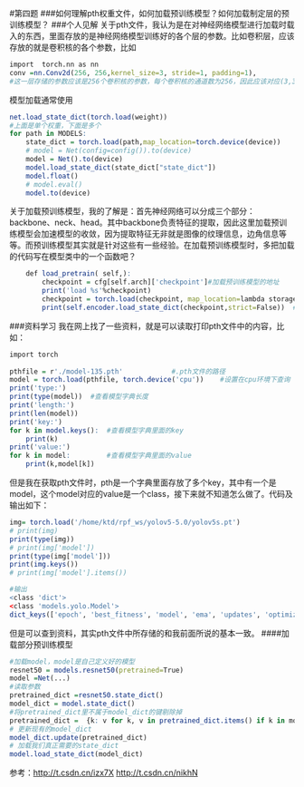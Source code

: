 #第四题
###如何理解pth权重文件，如何加载预训练模型？如何加载制定层的预训练模型？
###个人见解
关于pth文件，我认为是在对神经网络模型进行加载时载入的东西，里面存放的是神经网络模型训练好的各个层的参数。比如卷积层，应该存放的就是卷积核的各个参数，比如
```r
import  torch.nn as nn
conv =nn.Conv2d(256, 256,kernel_size=3, stride=1, padding=1),
#这一层存储的参数应该是256个卷积核的参数，每个卷积核的通道数为256，因此应该对应(3,3,256,256)的多维数组？
```
模型加载通常使用
```r
net.load_state_dict(torch.load(weight))
#上面是单个权重，下面是多个
for path in MODELS:
    state_dict = torch.load(path,map_location=torch.device(device))
    # model = Net(config=config()).to(device)
    model = Net().to(device)
    model.load_state_dict(state_dict["state_dict"])
    model.float()
    # model.eval()
    model.to(device)
```
关于加载预训练模型，我的了解是：首先神经网络可以分成三个部分：backbone、neck、head。其中backbone负责特征的提取，因此这里加载预训练模型会加速模型的收敛，因为提取特征无非就是图像的纹理信息，边角信息等等。而预训练模型其实就是针对这些有一些经验。在加载预训练模型时，多把加载的代码写在模型类中的一个函数吧？
```r
	def load_pretrain( self,):
		checkpoint = cfg[self.arch]['checkpoint']#加载预训练模型的地址
		print('load %s'%checkpoint)
		checkpoint = torch.load(checkpoint, map_location=lambda storage, loc: storage)  #True----加载模型
		print(self.encoder.load_state_dict(checkpoint,strict=False))  #True
```
###资料学习
我在网上找了一些资料，就是可以读取打印pth文件中的内容，比如：
```r
import torch
 
pthfile = r'./model-135.pth'            #.pth文件的路径
model = torch.load(pthfile, torch.device('cpu'))    #设置在cpu环境下查询
print('type:')
print(type(model))  #查看模型字典长度
print('length:')
print(len(model))
print('key:')
for k in model.keys():  #查看模型字典里面的key
    print(k)
print('value:')
for k in model:         #查看模型字典里面的value
    print(k,model[k])
```
但是我在获取pth文件时，pth是一个字典里面存放了多个key，其中有一个是model，这个model对应的value是一个class，接下来就不知道怎么做了。代码及输出如下：
```r
img= torch.load('/home/ktd/rpf_ws/yolov5-5.0/yolov5s.pt')
# print(img)
print(type(img))
# print(img['model'])
print(type(img['model']))
print(img.keys())
# print(img['model'].items())
```
```r
#输出
<class 'dict'>
<class 'models.yolo.Model'>
dict_keys(['epoch', 'best_fitness', 'model', 'ema', 'updates', 'optimizer', 'wandb_id', 'training_results'])
```
但是可以查到资料，其实pth文件中所存储的和我前面所说的基本一致。
####加载部分预训练模型
```r
#加载model，model是自己定义好的模型
resnet50 = models.resnet50(pretrained=True) 
model =Net(...) 
#读取参数 
pretrained_dict =resnet50.state_dict() 
model_dict = model.state_dict() 
#将pretrained_dict里不属于model_dict的键剔除掉 
pretrained_dict =  {k: v for k, v in pretrained_dict.items() if k in model_dict} 
# 更新现有的model_dict 
model_dict.update(pretrained_dict) 
# 加载我们真正需要的state_dict 
model.load_state_dict(model_dict)  
```
参考：http://t.csdn.cn/izx7X
            http://t.csdn.cn/nikhN
            

